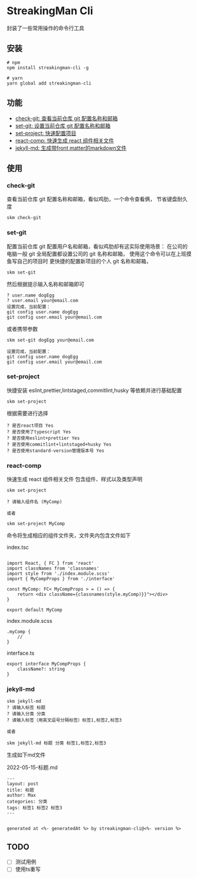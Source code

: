 # StreakingMan Cli

封装了一些常用操作的命令行工具

## 安装

```
# npm
npm install streakingman-cli -g

# yarn
yarn global add streakingman-cli
```

## 功能

- [check-git: 查看当前仓库 git 配置名称和邮箱](#check-git)
- [set-git: 设置当前仓库 git 配置名称和邮箱](#set-git)
- [set-project: 快速配置项目](#set-project)
- [react-comp: 快速生成 react 组件相关文件](#react-comp)
- [jekyll-md: 生成带front matter的markdown文件](#jekyll-md)

## 使用

### check-git

查看当前仓库 git 配置名称和邮箱，看似鸡肋，一个命令查看俩，
节省键盘耐久度

```
skm check-git
```

### set-git

配置当前仓库 git 配置用户名和邮箱，看似鸡肋却有这实际使用场景：
在公司的电脑一般 git 全局配置都设置公司的 git 名称和邮箱，
使用这个命令可以在上班摸鱼写自己的项目时
更快捷的配置新项目的个人 git 名称和邮箱，

```
skm set-git
```

然后根据提示输入名称和邮箱即可

```
? user.name dogEgg
? user.email your@email.com
设置完成，当前配置：
git config user.name dogEgg
git config user.email your@email.com
```

或者携带参数
```
skm set-git dogEgg your@email.com

设置完成，当前配置：
git config user.name dogEgg
git config user.email your@email.com
```

### set-project

快捷安装 eslint,prettier,lintstaged,commitlint,husky
等依赖并进行基础配置

```
skm set-project
```

根据需要进行选择

```
? 是否react项目 Yes
? 是否使用了typescript Yes
? 是否使用eslint+prettier Yes
? 是否使用commitlint+lintstaged+husky Yes
? 是否使用standard-version管理版本号 Yes
```

### react-comp

快速生成 react 组件相关文件
包含组件、样式以及类型声明

```
skm set-project

? 请输入组件名 (MyComp)

或者

skm set-project MyComp
```

命令将生成相应的组件文件夹，文件夹内包含文件如下

index.tsc

```

import React, { FC } from 'react'
import classNames from 'classnames'
import style from './index.module.scss'
import { MyCompProps } from './interface'

const MyComp: FC< MyCompProps > = () => {
    return <div className={classnames(style.myComp)}}"></div>
}

export default MyComp
```

index.module.scss

```
.myComp {
    //
}
```

interface.ts

```
export interface MyCompProps {
    className?: string
}
```

### jekyll-md

```
skm jekyll-md
? 请输入标签 标题
? 请输入分类 分类
? 请输入标签（用英文逗号分隔标签）标签1,标签2,标签3

或者

skm jekyll-md 标题 分类 标签1,标签2,标签3
```

生成如下md文件

2022-05-15-标题.md
```
---
layout: post
title: 标题
author: Max
categories: 分类
tags: 标签1 标签2 标签3
---


generated at <%- generatedAt %> by streakingman-cli@<%- version %>
```

## TODO

- [ ] 测试用例
- [ ] 使用ts重写